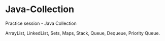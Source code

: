 # Java-Collection

Practice session - Java Collection

  ArrayList,
  LinkedList,
  Sets,
  Maps,
  Stack,
  Queue,
  Dequeue,
  Priority Queue.
